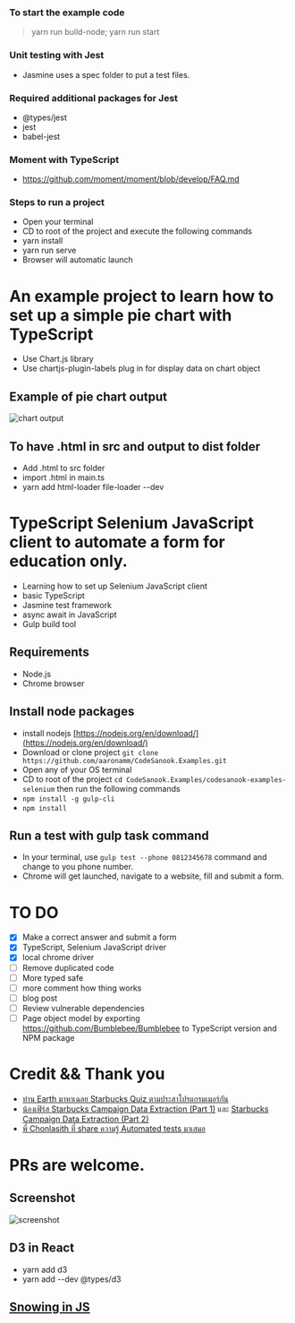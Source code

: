 ### To start the example code

> yarn run build-node; yarn run start

### Unit testing with Jest

-   Jasmine uses a spec folder to put a test files.

### Required additional packages for Jest

-   @types/jest
-   jest
-   babel-jest

### Moment with TypeScript

-   https://github.com/moment/moment/blob/develop/FAQ.md

### Steps to run a project

-   Open your terminal
-   CD to root of the project and execute the following commands
-   yarn install
-   yarn run serve
-   Browser will automatic launch

# An example project to learn how to set up a simple pie chart with TypeScript

-   Use Chart.js library
-   Use chartjs-plugin-labels plug in for display data on chart object

## Example of pie chart output

![chart output](https://github.com/codesanook/CodeSanook.Examples/blob/master/codesanook-examples-chart.js/pie-chart-output.png)

## To have .html in src and output to dist folder
- Add .html to src folder
- import .html in main.ts
- yarn add html-loader file-loader --dev

# TypeScript Selenium JavaScript client to automate a form for education only.
* Learning how to set up Selenium JavaScript client 
* basic TypeScript
* Jasmine test framework
* async await in JavaScript
* Gulp build tool 

## Requirements
* Node.js
* Chrome browser

## Install node packages
* install nodejs [https://nodejs.org/en/download/](https://nodejs.org/en/download/)
* Download or clone project `git clone https://github.com/aaronamm/CodeSanook.Examples.git` 
* Open any of your OS terminal
* CD to root of the project `cd CodeSanook.Examples/codesanook-examples-selenium` then run the following commands
* `npm install -g gulp-cli`
* `npm install`

## Run a test with gulp task command
* In your terminal, use `gulp test --phone 0812345678` command and change to you phone number.
* Chrome will get launched, navigate to a website, fill and submit a form.


# TO DO
- [x] Make a correct answer and submit a form 
- [x] TypeScript, Selenium JavaScript driver
- [x] local chrome driver
- [ ] Remove duplicated code
- [ ] More typed safe
- [ ] more comment how thing works 
- [ ] blog post
- [ ] Review vulnerable dependencies
- [ ] Page object model by exporting https://github.com/Bumblebee/Bumblebee to TypeScript version and NPM package 

# Credit && Thank you
* [ท่าน Earth มาหาเฉลย Starbucks Quiz ตามประสาโปรแกรมเมอร์กัน](http://bit.ly/2OYh3QO)
* [น้องเฟิร์ส Starbucks Campaign Data Extraction (Part 1)](https://ascended.in.th/starbucks-campaign-data-extraction-part-1/) และ 
[Starbucks Campaign Data Extraction (Part 2)](https://ascended.in.th/starbucks-campaign-data-extraction-part-2/)
* [พี่ Chonlasith ที่ share ความรู้ Automated tests มาเสมอ](https://medium.com/@chonla)

# PRs are welcome.

## Screenshot
![screenshot](https://github.com/aaronamm/CodeSanook.Examples/blob/master/codesanook-examples-selenium/screenshot.png)

## D3 in React
- yarn add d3
- yarn add --dev  @types/d3


## [Snowing in JS](snow.md)
